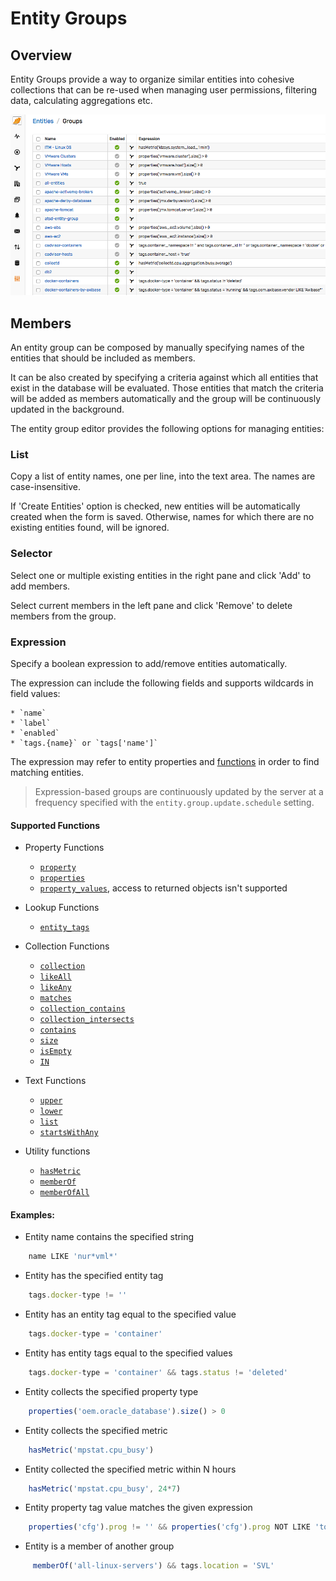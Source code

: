 # Entity Groups

## Overview

Entity Groups provide a way to organize similar entities into cohesive collections that can be re-used when managing user permissions, filtering data, calculating aggregations etc.

![](images/entity-groups.png)

## Members

An entity group can be composed by manually specifying names of the entities that should be included as members.

It can be also created by specifying a criteria against which all entities that exist in the database will be evaluated. Those entities that match the criteria will be added as members automatically and the group will be continuously updated in the background.

The entity group editor provides the following options for managing entities:

### List

Copy a list of entity names, one per line, into the text area. The names are case-insensitive.

If 'Create Entities' option is checked, new entities will be automatically created when the form is saved. Otherwise, names for which there are no existing entities found, will be ignored.

### Selector

Select one or multiple existing entities in the right pane and click 'Add' to add members.

Select current members in the left pane and click 'Remove' to delete members from the group.

### Expression

Specify a boolean expression to add/remove entities automatically.

The expression can include the following fields and supports wildcards in field values:

    * `name`
    * `label`
    * `enabled`
    * `tags.{name}` or `tags['name']`

The expression may refer to entity properties and [functions](#supported-functions) in order to find matching entities.

> Expression-based groups are continuously updated by the server at a frequency specified with the `entity.group.update.schedule` setting.

#### Supported Functions

* Property Functions

   * [`property`](functions-entity-groups-expression.md#property)
   * [`properties`](functions-entity-groups-expression.md#properties)
   * [`property_values`](functions-entity-groups-expression.md#property_values), access to returned objects isn't supported

* Lookup Functions

   * [`entity_tags`](functions-entity-groups-expression.md#entity_tags)
   
* Collection Functions

   * [`collection`](functions-entity-groups-expression.md#collection)
   * [`likeAll`](functions-entity-groups-expression.md#likeall)
   * [`likeAny`](functions-entity-groups-expression.md#likeany)
   * [`matches`](functions-entity-groups-expression.md#matches)
   * [`collection_contains`](functions-entity-groups-expression.md#collection_contains)
   * [`collection_intersects`](functions-entity-groups-expression.md#collection_intersects)   
   * [`contains`](functions-entity-groups-expression.md#contains)
   * [`size`](functions-entity-groups-expression.md#size)
   * [`isEmpty`](functions-entity-groups-expression.md#isempty)
   * [`IN`](functions-entity-groups-expression.md#in)
  
* Text Functions

   * [`upper`](functions-entity-groups-expression.md#upper)
   * [`lower`](functions-entity-groups-expression.md#lower)
   * [`list`](functions-entity-groups-expression.md#list)
   * [`startsWithAny`](functions-entity-groups-expression.md#startswithany)
   
* Utility functions

   * [`hasMetric`](functions-entity-groups-expression.md#hasmetric)
   * [`memberOf`](functions-entity-groups-expression.md#memberof)
   * [`memberOfAll`](functions-entity-groups-expression.md#memberofall)
   
#### Examples:

* Entity name contains the specified string

```javascript
	name LIKE 'nur*vml*'
```

* Entity has the specified entity tag

```javascript
	tags.docker-type != ''
```

* Entity has an entity tag equal to the specified value

```javascript
	tags.docker-type = 'container'
```

* Entity has entity tags equal to the specified values

```javascript
	tags.docker-type = 'container' && tags.status != 'deleted'
```

* Entity collects the specified property type

```javascript
	properties('oem.oracle_database').size() > 0
```

* Entity collects the specified metric

```javascript
	hasMetric('mpstat.cpu_busy')
```

* Entity collected the specified metric within N hours

```javascript
	hasMetric('mpstat.cpu_busy', 24*7)
```

* Entity property tag value matches the given expression

```javascript
	properties('cfg').prog != '' && properties('cfg').prog NOT LIKE 'topas*'
```

* Entity is a member of another group

```javascript
	 memberOf('all-linux-servers') && tags.location = 'SVL'
```